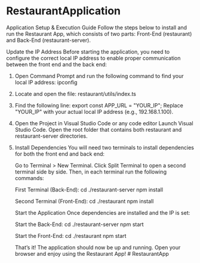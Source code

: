 # RestaurantApplication

Application Setup & Execution Guide Follow the steps below to install and run the Restaurant App, which consists of two parts: Front-End (restaurant) and Back-End (restaurant-server).

Update the IP Address Before starting the application, you need to configure the correct local IP address to enable proper communication between the front end and the back end:

1. Open Command Prompt and run the following command to find your local IP address: ipconfig
2. Locate and open the file: restaurant/utils/index.ts

3. Find the following line: export const APP_URL = "YOUR_IP"; Replace "YOUR_IP" with your actual local IP address (e.g., 192.168.1.100).

4. Open the Project in Visual Studio Code or any code editor Launch Visual Studio Code. Open the root folder that contains both restaurant and restaurant-server directories.

5. Install Dependencies You will need two terminals to install dependencies for both the front end and back end:

   Go to Terminal > New Terminal. Click Split Terminal to open a second terminal side by side. Then, in each terminal run the following commands:

   First Terminal (Back-End): cd ./restaurant-server npm install

   Second Terminal (Front-End): cd ./restaurant npm install

   Start the Application Once dependencies are installed and the IP is set:

   Start the Back-End: cd ./restaurant-server npm start

   Start the Front-End: cd ./restaurant npm start

   That’s it! The application should now be up and running. Open your browser and enjoy using the Restaurant App!
#   R e s t a u r a n t A p p  
 